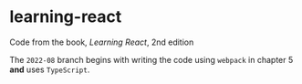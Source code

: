 # learning-react
Code from the book, _Learning React_, 2nd edition

The `2022-08` branch begins with writing the code using `webpack` in chapter 5 **and** uses `TypeScript`.
